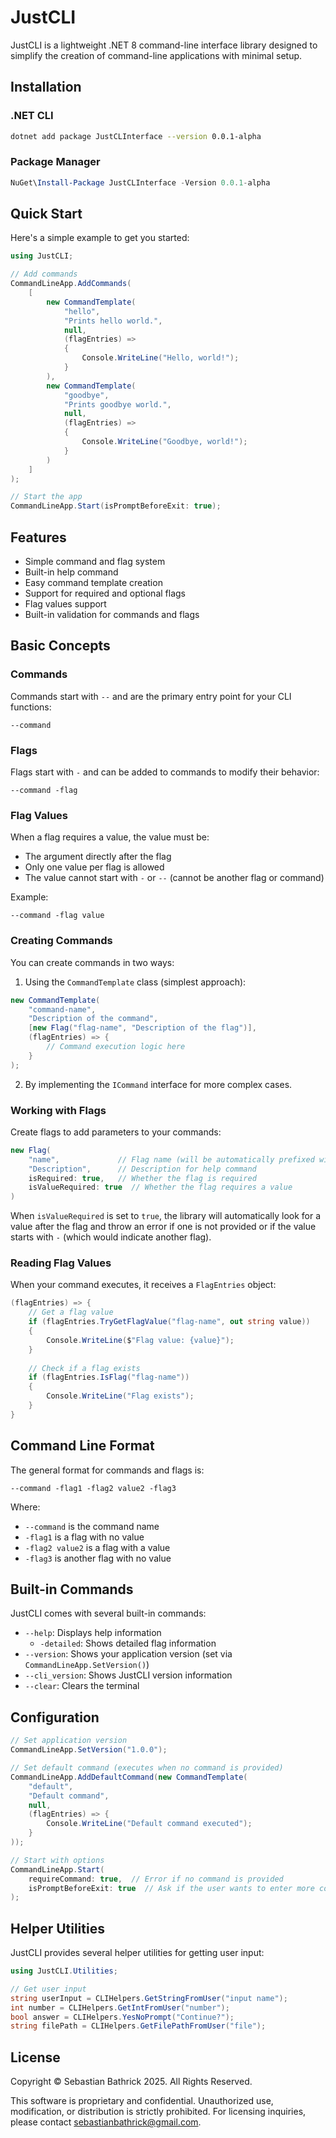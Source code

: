 # JustCLI

JustCLI is a lightweight .NET 8 command-line interface library designed to simplify the creation of command-line applications with minimal setup.

## Installation

### .NET CLI
```bash
dotnet add package JustCLInterface --version 0.0.1-alpha
```

### Package Manager
```powershell
NuGet\Install-Package JustCLInterface -Version 0.0.1-alpha
```

## Quick Start

Here's a simple example to get you started:

```csharp
using JustCLI;

// Add commands
CommandLineApp.AddCommands(
    [
        new CommandTemplate(
            "hello",
            "Prints hello world.",
            null,
            (flagEntries) =>
            {
                Console.WriteLine("Hello, world!");
            }
        ),
        new CommandTemplate(
            "goodbye",
            "Prints goodbye world.",
            null,
            (flagEntries) =>
            {
                Console.WriteLine("Goodbye, world!");
            }
        )
    ]
);

// Start the app
CommandLineApp.Start(isPromptBeforeExit: true);
```

## Features

- Simple command and flag system
- Built-in help command
- Easy command template creation
- Support for required and optional flags
- Flag values support
- Built-in validation for commands and flags

## Basic Concepts

### Commands

Commands start with `--` and are the primary entry point for your CLI functions:

```
--command
```

### Flags

Flags start with `-` and can be added to commands to modify their behavior:

```
--command -flag
```

### Flag Values

When a flag requires a value, the value must be:
- The argument directly after the flag
- Only one value per flag is allowed
- The value cannot start with `-` or `--` (cannot be another flag or command)

Example:
```
--command -flag value
```

### Creating Commands

You can create commands in two ways:

1. Using the `CommandTemplate` class (simplest approach):
```csharp
new CommandTemplate(
    "command-name",
    "Description of the command",
    [new Flag("flag-name", "Description of the flag")],
    (flagEntries) => {
        // Command execution logic here
    }
);
```

2. By implementing the `ICommand` interface for more complex cases.

### Working with Flags

Create flags to add parameters to your commands:

```csharp
new Flag(
    "name",             // Flag name (will be automatically prefixed with -)
    "Description",      // Description for help command
    isRequired: true,   // Whether the flag is required
    isValueRequired: true  // Whether the flag requires a value
)
```

When `isValueRequired` is set to `true`, the library will automatically look for a value after the flag and throw an error if one is not provided or if the value starts with `-` (which would indicate another flag).

### Reading Flag Values

When your command executes, it receives a `FlagEntries` object:

```csharp
(flagEntries) => {
    // Get a flag value
    if (flagEntries.TryGetFlagValue("flag-name", out string value))
    {
        Console.WriteLine($"Flag value: {value}");
    }
    
    // Check if a flag exists
    if (flagEntries.IsFlag("flag-name"))
    {
        Console.WriteLine("Flag exists");
    }
}
```

## Command Line Format

The general format for commands and flags is:

```
--command -flag1 -flag2 value2 -flag3
```

Where:
- `--command` is the command name
- `-flag1` is a flag with no value
- `-flag2 value2` is a flag with a value
- `-flag3` is another flag with no value

## Built-in Commands

JustCLI comes with several built-in commands:

- `--help`: Displays help information
  - `-detailed`: Shows detailed flag information
- `--version`: Shows your application version (set via `CommandLineApp.SetVersion()`)
- `--cli_version`: Shows JustCLI version information
- `--clear`: Clears the terminal

## Configuration

```csharp
// Set application version
CommandLineApp.SetVersion("1.0.0");

// Set default command (executes when no command is provided)
CommandLineApp.AddDefaultCommand(new CommandTemplate(
    "default",
    "Default command",
    null,
    (flagEntries) => {
        Console.WriteLine("Default command executed");
    }
));

// Start with options
CommandLineApp.Start(
    requireCommand: true,  // Error if no command is provided
    isPromptBeforeExit: true  // Ask if the user wants to enter more commands
);
```

## Helper Utilities

JustCLI provides several helper utilities for getting user input:

```csharp
using JustCLI.Utilities;

// Get user input
string userInput = CLIHelpers.GetStringFromUser("input name");
int number = CLIHelpers.GetIntFromUser("number");
bool answer = CLIHelpers.YesNoPrompt("Continue?");
string filePath = CLIHelpers.GetFilePathFromUser("file");
```

## License

Copyright © Sebastian Bathrick 2025. All Rights Reserved.

This software is proprietary and confidential.
Unauthorized use, modification, or distribution is strictly prohibited.
For licensing inquiries, please contact sebastianbathrick@gmail.com.
